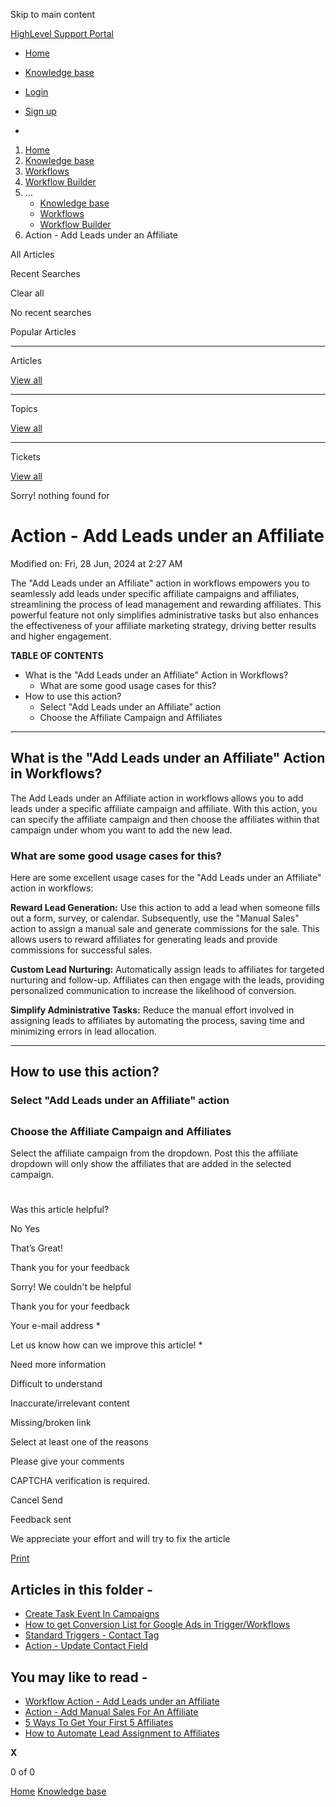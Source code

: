 Skip to main content

[ HighLevel Support Portal ](https://help.gohighlevel.com)

  * [ Home ](/support/home)
  * [ Knowledge base ](/support/solutions)

  * [Login](/support/login)
  * [Sign up](/support/signup)
  * 

  1. [Home](/support/home)
  2. [Knowledge base](/support/solutions)
  3. [Workflows](/support/solutions/48000455132)
  4. [Workflow Builder](/support/solutions/folders/48000678544)
  5. ... 
     * [Knowledge base](/support/solutions)
     * [Workflows](/support/solutions/48000455132)
     * [Workflow Builder](/support/solutions/folders/48000678544)
  6. Action - Add Leads under an Affiliate

All  Articles 

Recent Searches

Clear all

No recent searches

Popular Articles

* * *

Articles

[View all](/support/search/solutions)

* * *

Topics

[View all](/support/search/topics)

* * *

Tickets

[View all](/support/search/tickets)

Sorry! nothing found for   

# Action - Add Leads under an Affiliate

Modified on: Fri, 28 Jun, 2024 at 2:27 AM

The "Add Leads under an Affiliate" action in workflows empowers you to seamlessly add leads under specific affiliate campaigns and affiliates, streamlining the process of lead management and rewarding affiliates. This powerful feature not only simplifies administrative tasks but also enhances the effectiveness of your affiliate marketing strategy, driving better results and higher engagement.

**TABLE OF CONTENTS**

  * What is the "Add Leads under an Affiliate"  Action in Workflows?
    * What are some good usage cases for this?
  * How to use this action?
    * Select "Add Leads under an Affiliate" action
    * Choose the Affiliate Campaign and Affiliates

* * *

## **What is the "Add Leads under an Affiliate"  Action in Workflows?**

The Add Leads under an Affiliate action in workflows allows you to add leads under a specific affiliate campaign and affiliate. With this action, you can specify the affiliate campaign and then choose the affiliates within that campaign under whom you want to add the new lead.

###   

### **What are some good usage cases for this?**

Here are some excellent usage cases for the "Add Leads under an Affiliate" action in workflows:

**Reward Lead Generation:** Use this action to add a lead when someone fills out a form, survey, or calendar. Subsequently, use the "Manual Sales" action to assign a manual sale and generate commissions for the sale. This allows users to reward affiliates for generating leads and provide commissions for successful sales.

**Custom Lead Nurturing:** Automatically assign leads to affiliates for targeted nurturing and follow-up. Affiliates can then engage with the leads, providing personalized communication to increase the likelihood of conversion.

**Simplify Administrative Tasks:** Reduce the manual effort involved in assigning leads to affiliates by automating the process, saving time and minimizing errors in lead allocation.

* * *

## **How to use this action?**

### **Select "Add Leads under an Affiliate" action**

## 

##   

### **Choose the Affiliate Campaign and Affiliates**

Select the affiliate campaign from the dropdown. Post this the affiliate dropdown will only show the affiliates that are added in the selected campaign.

#   

###   

Was this article helpful?

No  Yes 

That’s Great!

Thank you for your feedback

Sorry! We couldn't be helpful

Thank you for your feedback

Your e-mail address *

Let us know how can we improve this article! *

Need more information 

Difficult to understand 

Inaccurate/irrelevant content 

Missing/broken link 

Select at least one of the reasons 

Please give your comments 

CAPTCHA verification is required. 

Cancel  Send 

Feedback sent

We appreciate your effort and will try to fix the article

[Print](javascript:print\(\))

## Articles in this folder -

  * [Create Task Event In Campaigns](/support/solutions/articles/48001147413-create-task-event-in-campaigns)
  * [How to get Conversion List for Google Ads in Trigger/Workflows](/support/solutions/articles/48001203453-how-to-get-conversion-list-for-google-ads-in-trigger-workflows)
  * [Standard Triggers - Contact Tag](/support/solutions/articles/48001213546-standard-triggers-contact-tag)
  * [Action - Update Contact Field](/support/solutions/articles/48001214441-action-update-contact-field)

## You may like to read -

  * [Workflow Action - Add Leads under an Affiliate](/support/solutions/articles/155000003429-workflow-action-add-leads-under-an-affiliate)
  * [Action - Add Manual Sales For An Affiliate](/support/solutions/articles/155000002692-action-add-manual-sales-for-an-affiliate)
  * [5 Ways To Get Your First 5 Affiliates](/support/solutions/articles/48001174612-5-ways-to-get-your-first-5-affiliates)
  * [How to Automate Lead Assignment to Affiliates](/support/solutions/articles/155000003665-how-to-automate-lead-assignment-to-affiliates)

**X**

0 of 0 []()

[Home](/support/home) [Knowledge base](/support/solutions)
